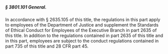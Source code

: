 ##### § 3801.101 General. #####

In accordance with § 2635.105 of this title, the regulations in this part apply to employees of the Department of Justice and supplement the Standards of Ethical Conduct for Employees of the Executive Branch in part 2635 of this title. In addition to the regulations contained in part 2635 of this title and in this part, employees are subject to the conduct regulations contained in part 735 of this title and 28 CFR part 45.